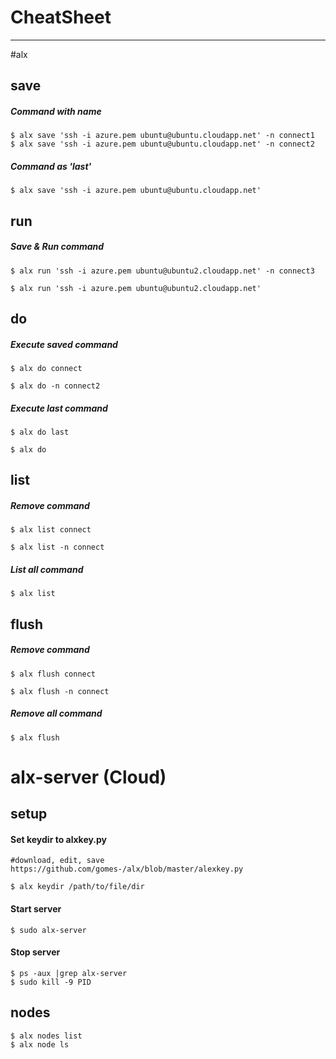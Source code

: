# CheatSheet
----------------------------------------
#alx
## save
##### Command with name
    $ alx save 'ssh -i azure.pem ubuntu@ubuntu.cloudapp.net' -n connect1   
    $ alx save 'ssh -i azure.pem ubuntu@ubuntu.cloudapp.net' -n connect2

##### Command as 'last'

    $ alx save 'ssh -i azure.pem ubuntu@ubuntu.cloudapp.net'


## run
##### Save & Run command
    $ alx run 'ssh -i azure.pem ubuntu@ubuntu2.cloudapp.net' -n connect3
    
    $ alx run 'ssh -i azure.pem ubuntu@ubuntu2.cloudapp.net'


## do
##### Execute saved command
    $ alx do connect
    
    $ alx do -n connect2

##### Execute last command
    $ alx do last
    
    $ alx do


## list
##### Remove command
    $ alx list connect
    
    $ alx list -n connect

##### List all command

    $ alx list

## flush
##### Remove command
    $ alx flush connect
    
    $ alx flush -n connect

##### Remove all command

    $ alx flush

# alx-server (Cloud)
## setup
#### Set keydir to alxkey.py

    #download, edit, save https://github.com/gomes-/alx/blob/master/alexkey.py
    
    $ alx keydir /path/to/file/dir

#### Start server

	$ sudo alx-server

#### Stop server
    $ ps -aux |grep alx-server
	$ sudo kill -9 PID

## nodes
    $ alx nodes list
    $ alx node ls